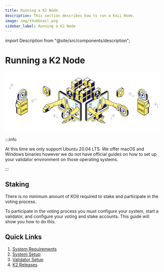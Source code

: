 ```yaml
---
title: Running a K2 Node
description: This section describes how to run a Koii Node.
image: img/thumbnail.png
sidebar_label: Running a K2 Node
---
```


import Description from "@site/src/components/description";

# Running a K2 Node
![banner](../img/Running%20a%20K2%20Node.svg)
<Description
  text="This section describes how to run a K2 Validator."
/>

:::info

At this time we only support Ubuntu 20.04 LTS. We offer macOS and Windows binaries however we do not have official guides on how to set up your validator environment on those operating systems.

:::

## Staking

There is no minimum amount of KOII required to stake and participate in the voting process.

To participate in the voting process you must configure your system, start a validator, and configure your voting and stake accounts. This guide will show you how to do this.

## Quick Links

1. [System Requirements](./system-requirements)
2. [System Setup](./system-setup)
3. [Validator Setup](./validator-setup)
4. [K2 Releases](https://github.com/koii-network/k2-release)
